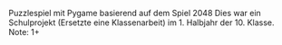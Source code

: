 Puzzlespiel mit Pygame basierend auf dem Spiel 2048
Dies war ein Schulprojekt (Ersetzte eine Klassenarbeit) im 1. Halbjahr der 10. Klasse. Note: 1+
